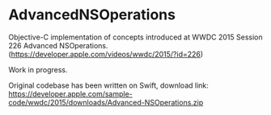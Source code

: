 # AdvancedNSOperations
Objective-C implementation of concepts introduced at WWDC 2015 Session 226 Advanced NSOperations. (https://developer.apple.com/videos/wwdc/2015/?id=226)

Work in progress.

Original codebase has been written on Swift, download link: https://developer.apple.com/sample-code/wwdc/2015/downloads/Advanced-NSOperations.zip
